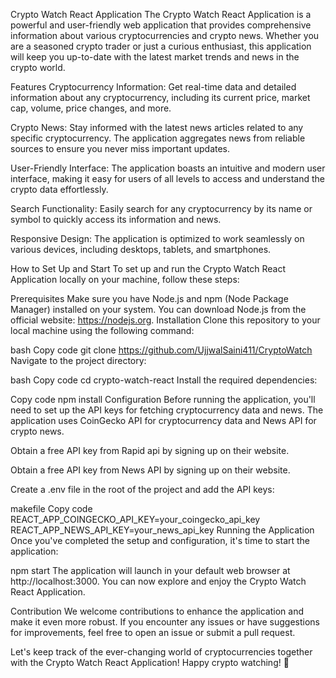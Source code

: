 Crypto Watch React Application
The Crypto Watch React Application is a powerful and user-friendly web application that provides comprehensive information about various cryptocurrencies and crypto news. Whether you are a seasoned crypto trader or just a curious enthusiast, this application will keep you up-to-date with the latest market trends and news in the crypto world.

Features
Cryptocurrency Information: Get real-time data and detailed information about any cryptocurrency, including its current price, market cap, volume, price changes, and more.

Crypto News: Stay informed with the latest news articles related to any specific cryptocurrency. The application aggregates news from reliable sources to ensure you never miss important updates.

User-Friendly Interface: The application boasts an intuitive and modern user interface, making it easy for users of all levels to access and understand the crypto data effortlessly.

Search Functionality: Easily search for any cryptocurrency by its name or symbol to quickly access its information and news.

Responsive Design: The application is optimized to work seamlessly on various devices, including desktops, tablets, and smartphones.

How to Set Up and Start
To set up and run the Crypto Watch React Application locally on your machine, follow these steps:

Prerequisites
Make sure you have Node.js and npm (Node Package Manager) installed on your system. You can download Node.js from the official website: https://nodejs.org.
Installation
Clone this repository to your local machine using the following command:

bash
Copy code
git clone https://github.com/UjjwalSaini411/CryptoWatch
Navigate to the project directory:

bash
Copy code
cd crypto-watch-react
Install the required dependencies:

Copy code
npm install
Configuration
Before running the application, you'll need to set up the API keys for fetching cryptocurrency data and news. The application uses CoinGecko API for cryptocurrency data and News API for crypto news.

Obtain a free API key from Rapid api by signing up on their website.

Obtain a free API key from News API by signing up on their website.

Create a .env file in the root of the project and add the API keys:

makefile
Copy code
REACT_APP_COINGECKO_API_KEY=your_coingecko_api_key
REACT_APP_NEWS_API_KEY=your_news_api_key
Running the Application
Once you've completed the setup and configuration, it's time to start the application:


npm start
The application will launch in your default web browser at http://localhost:3000. You can now explore and enjoy the Crypto Watch React Application.

Contribution
We welcome contributions to enhance the application and make it even more robust. If you encounter any issues or have suggestions for improvements, feel free to open an issue or submit a pull request.

Let's keep track of the ever-changing world of cryptocurrencies together with the Crypto Watch React Application! Happy crypto watching! 🚀




